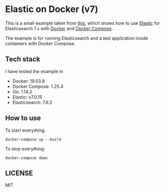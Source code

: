 # Elastic on Docker (v7)

This is a small example taken from [this](https://github.com/olivere/elastic-with-docker), 
which shows how to use [Elastic](https://github.com/olivere/elastic-with-docker) for 
Elasticsearch 7.x with [Docker](https://docs.docker.com/) and [Docker Compose](https://docs.docker.com/compose/).

The example is for running Elasticsearch and a test application inside containers with Docker Compose.

## Tech stack
I have tested the example in
- Docker: 19.03.8
- Docker Compose: 1.25.4
- Go: 1.14.2
- Elastic: v7.0.15
- Elasticsearch: 7.6.2

## How to use
To start everything:
```shell script
docker-compose up --build
```
To stop everything:
```shell script
docker-compose down
```

## LICENSE
MIT